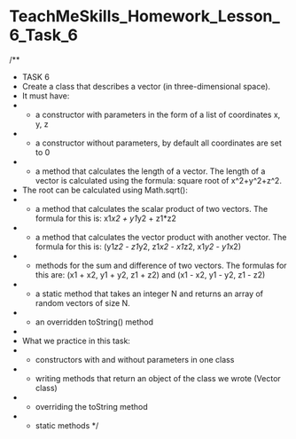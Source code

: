 # TeachMeSkills_Homework_Lesson_6_Task_6
/**
* TASK 6
* Create a class that describes a vector (in three-dimensional space).
* It must have:
* - a constructor with parameters in the form of a list of coordinates x, y, z
* - a constructor without parameters, by default all coordinates are set to 0
* - a method that calculates the length of a vector. The length of a vector is calculated using the formula: square root of x^2+y^2+z^2.
* The root can be calculated using Math.sqrt():
* - a method that calculates the scalar product of two vectors. The formula for this is: x1*x2 + y1*y2 + z1*z2
* - a method that calculates the vector product with another vector. The formula for this is: (y1*z2 - z1*y2, z1*x2 - x1*z2, x1*y2 - y1*x2)
* - methods for the sum and difference of two vectors. The formulas for this are: (x1 + x2, y1 + y2, z1 + z2) and (x1 - x2, y1 - y2, z1 - z2)
* - a static method that takes an integer N and returns an array of random vectors of size N.
* - an overridden toString() method
*
* What we practice in this task:
* - constructors with and without parameters in one class
* - writing methods that return an object of the class we wrote (Vector class)
* - overriding the toString method
* - static methods
*/
